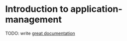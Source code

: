 # Introduction to application-management

TODO: write [great documentation](http://jacobian.org/writing/what-to-write/)
